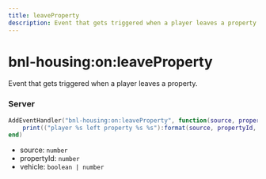 ```yaml
---
title: leaveProperty
description: Event that gets triggered when a player leaves a property.
---
```


# bnl-housing&#58;on&#58;leaveProperty

Event that gets triggered when a player leaves a property.

### Server

```lua
AddEventHandler("bnl-housing:on:leaveProperty", function(source, propertyId, vehicle)
    print(("player %s left property %s %s"):format(source, propertyId, vehicle and "in a vehicle" or "on foot"))
end)
```

- source: `number`
- propertyId: `number`
- vehicle: `boolean | number`
